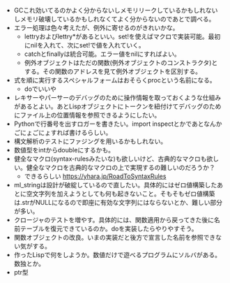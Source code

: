 - GCこれ効いてるのかよく分からないしメモリリークしているかもしれないしメモリ破壊しているかもしれなくてよく分からないのであとで調べる。
- エラー処理は色々考えたが、例外に寄せるのがきれいかな。
  - lettryおよびlettry\*があるといい。set!を使えばマクロで実装可能。最初にnilを入れて、次にset!で値を入れていく。
  - catchとfinallyは統合可能。エラー値をnilにすればよい。
  - 例外オブジェクトはただの関数(例外オブジェクトのコンストラクタ)とする。その関数のアドレスを見て例外オブジェクトを区別する。
- 式を順に実行するスペシャルフォームはおそらくprocという名前になる。
  - doでいいや
- レキサーやパーサーのデバッグのために操作情報を取っておくような仕組みがあるとよい。あとLispオブジェクトにトークンを紐付けてデバッグのためにファイル上の位置情報を参照できるようにしたい。
- Pythonで行番号を出すロガーを書きたい。import inspectとかであとなんかごにょごにょすれば書けるらしい。
- 構文解析のテストにファジングを用いるかもしれない。
- 数値型をintからdoubleにするかも。
- 健全なマクロ(syntax-rulesみたいな)も欲しいけど、古典的なマクロも欲しい。健全なマクロを古典的なマクロの上で実現するの難しいのだろうか？
  - できるらしい https://yhara.jp/RoadToSyntaxRules
- ml_stringは設計が破綻しているので直したい。具体的にはゼロ値構築したあとに空文字列を加えようとしても何も起きないこと。そもそもゼロ値構築は.strがNULLになるので即座に有効な文字列にはならないとか、難しい部分が多い。
- クロージャのテストを増やす。具体的には、関数適用から戻ってきた後に名前テーブルを復元できているのか。doを実装したらやりやすそう。
- 関数オブジェクトの改良。いまの実装だと後方で宣言した名前を参照できない気がする。
- 作ったLispで何をしようか。数値だけで遊べるプログラムにソルバがある。数独とか。
- ptr型
